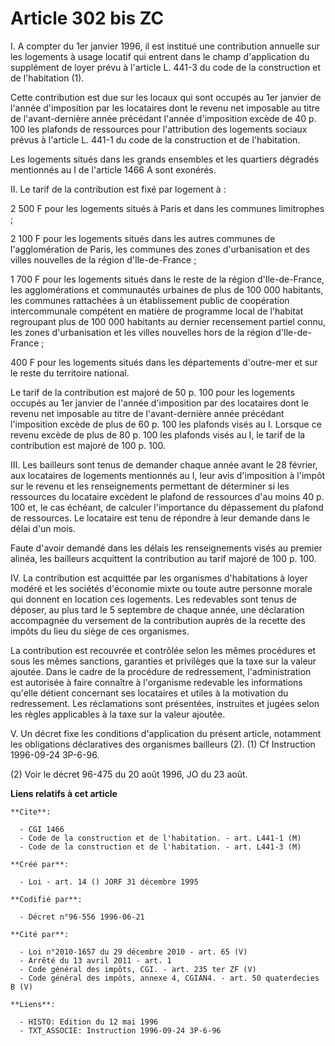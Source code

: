 # Article 302 bis ZC

I. A compter du 1er janvier 1996, il est institué une contribution annuelle sur les logements à usage locatif qui entrent
dans le champ d'application du supplément de loyer prévu à l'article L. 441-3 du code de la construction et de l'habitation
(1).

Cette contribution est due sur les locaux qui sont occupés au 1er janvier de l'année d'imposition par les locataires dont le
revenu net imposable au titre de l'avant-dernière année précédant l'année d'imposition excède de 40 p. 100 les plafonds de
ressources pour l'attribution des logements sociaux prévus à l'article L. 441-1 du code de la construction et de
l'habitation.

Les logements situés dans les grands ensembles et les quartiers dégradés mentionnés au I de l'article 1466 A sont exonérés.

II. Le tarif de la contribution est fixé par logement à :

2 500 F pour les logements situés à Paris et dans les communes limitrophes ;

2 100 F pour les logements situés dans les autres communes de l'agglomération de Paris, les communes des zones d'urbanisation
et des villes nouvelles de la région d'Ile-de-France ;

1 700 F pour les logements situés dans le reste de la région d'Ile-de-France, les agglomérations et communautés urbaines de
plus de 100 000 habitants, les communes rattachées à un établissement public de coopération intercommunale compétent en
matière de programme local de l'habitat regroupant plus de 100 000 habitants au dernier recensement partiel connu, les zones
d'urbanisation et les villes nouvelles hors de la région d'Ile-de-France ;

400 F pour les logements situés dans les départements d'outre-mer et sur le reste du territoire national.

Le tarif de la contribution est majoré de 50 p. 100 pour les logements occupés au 1er janvier de l'année d'imposition par des
locataires dont le revenu net imposable au titre de l'avant-dernière année précédant l'imposition excède de plus de 60 p. 100
les plafonds visés au I. Lorsque ce revenu excède de plus de 80 p. 100 les plafonds visés au I, le tarif de la contribution
est majoré de 100 p. 100.

III. Les bailleurs sont tenus de demander chaque année avant le 28 février, aux locataires de logements mentionnés au I, leur
avis d'imposition à l'impôt sur le revenu et les renseignements permettant de déterminer si les ressources du locataire
excèdent le plafond de ressources d'au moins 40 p. 100 et, le cas échéant, de calculer l'importance du dépassement du plafond
de ressources. Le locataire est tenu de répondre à leur demande dans le délai d'un mois.

Faute d'avoir demandé dans les délais les renseignements visés au premier alinéa, les bailleurs acquittent la contribution au
tarif majoré de 100 p. 100.

IV. La contribution est acquittée par les organismes d'habitations à loyer modéré et les sociétés d'économie mixte ou toute
autre personne morale qui donnent en location ces logements. Les redevables sont tenus de déposer, au plus tard le 5
septembre de chaque année, une déclaration accompagnée du versement de la contribution auprès de la recette des impôts du
lieu du siège de ces organismes.

La contribution est recouvrée et contrôlée selon les mêmes procédures et sous les mêmes sanctions, garanties et privilèges
que la taxe sur la valeur ajoutée. Dans le cadre de la procédure de redressement, l'administration est autorisée à faire
connaître à l'organisme redevable les informations qu'elle détient concernant ses locataires et utiles à la motivation du
redressement. Les réclamations sont présentées, instruites et jugées selon les règles applicables à la taxe sur la valeur
ajoutée.

V. Un décret fixe les conditions d'application du présent article, notamment les obligations déclaratives des organismes
bailleurs (2).    (1) Cf Instruction 1996-09-24 3P-6-96.

(2) Voir le décret 96-475 du 20 août 1996, JO du 23 août.

**Liens relatifs à cet article**

	**Cite**:

	  - CGI 1466
	  - Code de la construction et de l'habitation. - art. L441-1 (M)
	  - Code de la construction et de l'habitation. - art. L441-3 (M)

	**Créé par**:

	  - Loi - art. 14 () JORF 31 décembre 1995

	**Codifié par**:

	  - Décret n°96-556 1996-06-21

	**Cité par**:

	  - Loi n°2010-1657 du 29 décembre 2010 - art. 65 (V)
	  - Arrêté du 13 avril 2011 - art. 1
	  - Code général des impôts, CGI. - art. 235 ter ZF (V)
	  - Code général des impôts, annexe 4, CGIAN4. - art. 50 quaterdecies B (V)

	**Liens**:

	  - HISTO: Edition du 12 mai 1996
	  - TXT_ASSOCIE: Instruction 1996-09-24 3P-6-96
